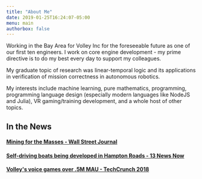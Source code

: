 ```yaml
---
title: "About Me"
date: 2019-01-25T16:24:07-05:00
menu: main
authorbox: false
---
```


Working in the Bay Area for Volley Inc for the foreseeable future as one of our
first ten engineers. I work on core engine development - my prime directive is to do my best every day to support my colleagues.

My graduate topic of research was linear-temporal logic and its applications in verification of mission correctness in autonomous robotics.

My interests include machine learning, pure mathematics, programming,
programming language design (especially modern languages like NodeJS and Julia),
VR gaming/training development, and a whole host of other topics.

## In the News

#### [Mining for the Masses - Wall Street Journal](https://www.wsj.com/articles/the-rise-of-bitcoin-factories-mining-for-the-masses-1519209000)

#### [Self-driving boats being developed in Hampton Roads - 13 News Now](https://www.13newsnow.com/article/news/local/self-driving-boats-being-developed-in-hampton-roads/291-579008922)

#### [Volley's voice games over .5M MAU - TechCrunch 2018](https://techcrunch.com/2018/03/15/volleys-voice-games-for-smart-speakers-have-amassed-over-half-a-million-monthly-users/)
